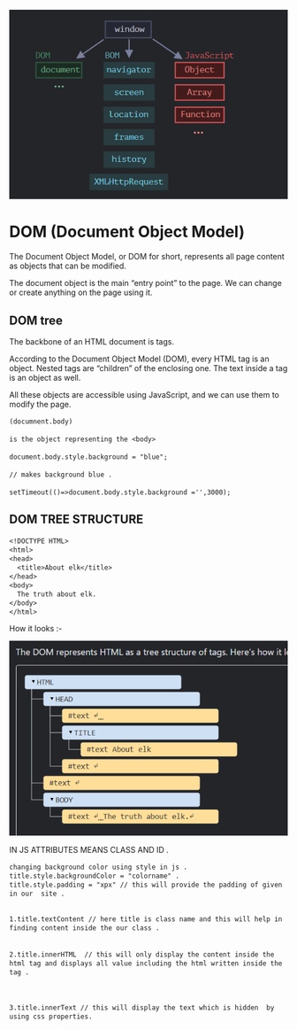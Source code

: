   ![alt text](https://github.com/DeepanshuNegi123/JSCODE/blob/9d95063d622805b9e39b3daa9c561a15ef400972/Screenshot%202025-01-31%20102658.png)


# DOM (Document Object Model)

The Document Object Model, or DOM for short, represents all page content as objects that can be modified.

The document object is the main “entry point” to the page. We can change or create anything on the page using it.


## DOM tree
The backbone of an HTML document is tags.

According to the Document Object Model (DOM), every HTML tag is an object. Nested tags are “children” of the enclosing one. The text inside a tag is an object as well.

All these objects are accessible using JavaScript, and we can use them to modify the page.

```
(documnent.body)

is the object representing the <body>

document.body.style.background = "blue"; 

// makes background blue .

setTimeout(()=>document.body.style.background ='',3000);
```

## DOM TREE STRUCTURE
```
<!DOCTYPE HTML>
<html>
<head>
  <title>About elk</title>
</head>
<body>
  The truth about elk.
</body>
</html>

```

How it looks :-

![alt text](tree.png)

IN JS ATTRIBUTES MEANS CLASS AND ID .

```
changing background color using style in js .
title.style.backgroundColor = "colorname" .
title.style.padding = "xpx" // this will provide the padding of given in our  site .

```

```

1.title.textContent // here title is class name and this will help in finding content inside the our class .


2.title.innerHTML  // this will only display the content inside the html tag and displays all value including the html written inside the tag .



3.title.innerText // this will display the text which is hidden  by using css properties.


```